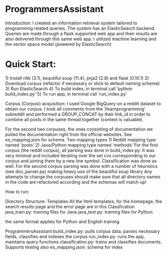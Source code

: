 # ProgrammersAssistant
Introduction:
I created an information retrieval system tailored to programming related queries. The system has an ElasticSearch backend. Queries are made through a flask supported web app and their results are also delivered  through this same web app. I utilized machine learning and the vector space model (powered by ElasticSearch) 

<h1> Quick Start: </h1>
1)	Install nltk (3.1), beautiful soup (11.4), jinja2 (2.8) and flask (0.10.1)
2)	Download corpus (refactor if necessary or stick to default naming scheme)
3)	Run ElasticSearch 
4)	To build index, in terminal call ‘python build_index.py’
5)	To run app, in terminal call ‘run_index.py’

Corpus (Corpusi) acquisition:
I used Google BigQuery on a reddit dataset to obtain our corpus. I took all comments from the ‘/learnprogramming’ subreddit and performed a GROUP_CONCAT by their link_id in order to combine all posts in the same thread together (context is valuable). 
   

For the second two corpuses, the ones consisting of documentation we pulled the documentation right from the official websites. 
See es_mapping.json for schema. Two mapping types 1) Reddit mapping type named ‘posts’ 2) Java/Python mapping type named ‘methods’
For the first corpus (the reddit corpus), all parsing was done in build_index.py. It was very minimal and included iterating over the set cvs corresponding to our corpus and joining them by a new line symbol. Classification was done as well.
For the second corpus parsing was done with a number of heuristics (see doc_parser.py) making heavy use of the beautiful soup library
Any attempts to change the corpuses should make sure that all directory names in the code are refactored according and the schemas will match up!

How to run:


Directory Structure:
Templates
	All the html templates, for the homepage, the search results page and the error page are in this 
Classfication
 java_train.py: training files for Java
java_test.py:  training files for Python

the same format applies for Python and English training 

ProgrammersAssistant
	build_index.py: pulls corpus data, parses necessary fields, classifies and indexes the corpus
	run_index.py: runs the app, maintains query functions
	classification.py: trains and classifies documents. Supports testing also
	es_mapping.json: schema for index



